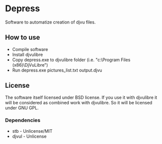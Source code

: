 # Depress

Software to automatize creation of djvu files.

## How to use

* Compile software
* Install djvulibre
* Copy depress.exe to djvulibre folder (i.e. "c:\Program Files (x86)\DjVuLibre\")
* Run depress.exe pictures_list.txt output.djvu

## License

The software itself licensed under BSD license. If you use it with djvulibre it will be considered as combined work with djvulibre. So it will be licensed under GNU GPL.

### Dependencies

* stb - Unlicense/MIT
* djvul - Unlicense
